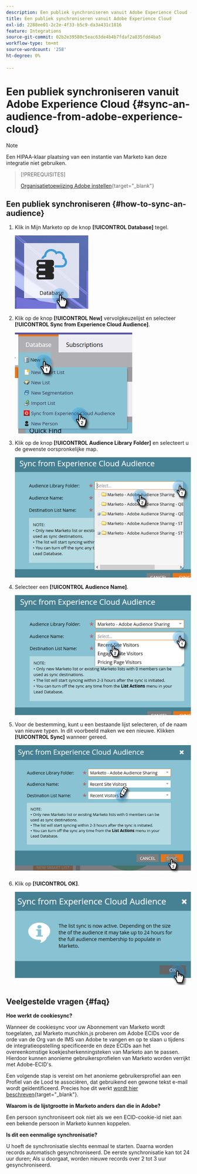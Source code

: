 ```yaml
---
description: Een publiek synchroniseren vanuit Adobe Experience Cloud - Marketo Docs - Productdocumentatie
title: Een publiek synchroniseren vanuit Adobe Experience Cloud
exl-id: 2288ee01-2c2e-4f33-b5c9-da3a431c1816
feature: Integrations
source-git-commit: 02b2e39580c5eac63de4b4b7fdaf2a835fdd4ba5
workflow-type: tm+mt
source-wordcount: '258'
ht-degree: 0%

---
```


# Een publiek synchroniseren vanuit Adobe Experience Cloud {#sync-an-audience-from-adobe-experience-cloud}

>[!NOTE]
>
>Een HIPAA-klaar plaatsing van een instantie van Marketo kan deze integratie niet gebruiken.

>[!PREREQUISITES]
>
>[Organisatietoewijzing Adobe instellen](/help/marketo/product-docs/adobe-experience-cloud-integrations/set-up-adobe-organization-mapping.md){target="_blank"}

## Een publiek synchroniseren {#how-to-sync-an-audience}

1. Klik in Mijn Marketo op de knop **[!UICONTROL Database]** tegel.

   ![](assets/sync-an-audience-from-adobe-experience-cloud-1.png)

1. Klik op de knop **[!UICONTROL New]** vervolgkeuzelijst en selecteer **[!UICONTROL Sync from Experience Cloud Audience]**.

   ![](assets/sync-an-audience-from-adobe-experience-cloud-2.png)

1. Klik op de knop **[!UICONTROL Audience Library Folder]** en selecteert u de gewenste oorspronkelijke map.

   ![](assets/sync-an-audience-from-adobe-experience-cloud-3.png)

1. Selecteer een **[!UICONTROL Audience Name]**.

   ![](assets/sync-an-audience-from-adobe-experience-cloud-4.png)

1. Voor de bestemming, kunt u een bestaande lijst selecteren, of de naam van nieuwe typen. In dit voorbeeld maken we een nieuwe. Klikken **[!UICONTROL Sync]** wanneer gereed.

   ![](assets/sync-an-audience-from-adobe-experience-cloud-5.png)

1. Klik op **[!UICONTROL OK]**.

   ![](assets/sync-an-audience-from-adobe-experience-cloud-6.png)

## Veelgestelde vragen {#faq}

**Hoe werkt de cookiesync?**

Wanneer de cookiesync voor uw Abonnement van Marketo wordt toegelaten, zal Marketo munchkin.js proberen om Adobe ECIDs voor de orde van de Org van de IMS van Adobe te vangen en op te slaan u tijdens de integratieopstelling specificeerde en deze ECIDs aan het overeenkomstige koekjesherkenningsteken van Marketo aan te passen. Hierdoor kunnen anonieme gebruikersprofielen van Marketo worden verrijkt met Adobe-ECID&#39;s.

Een volgende stap is vereist om het anonieme gebruikersprofiel aan een Profiel van de Lood te associëren, dat gebruikend een gewone tekst e-mail wordt geïdentificeerd. Precies hoe dit werkt [wordt hier beschreven](/help/marketo/product-docs/reporting/basic-reporting/report-activity/tracking-anonymous-activity-and-people.md){target="_blank"}.

**Waarom is de lijstgrootte in Marketo anders dan die in Adobe?**

Een persoon synchroniseert ook niet als we een ECID-cookie-id niet aan een bekende persoon in Marketo kunnen koppelen.

**Is dit een eenmalige synchronisatie?**

U hoeft de synchronisatie slechts eenmaal te starten. Daarna worden records automatisch gesynchroniseerd. De eerste synchronisatie kan tot 24 uur duren; Als u doorgaat, worden nieuwe records over 2 tot 3 uur gesynchroniseerd.
